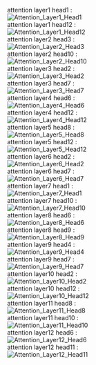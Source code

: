 attention layer1 head1 :  
![Attention_Layer1_Head1](https://github.com/HanhanXing/-2024/assets/49121375/10abd055-443a-4c2d-8ee5-0730a4cc9b2a)  
attention layer1 head12 :  
![Attention_Layer1_Head12](https://github.com/HanhanXing/-2024/assets/49121375/32513b8e-e02d-46e9-ab15-f0616dd4135b)  
attention layer2 head3 :  
![Attention_Layer2_Head3](https://github.com/HanhanXing/-2024/assets/49121375/79f52b6c-0433-453c-b75a-552edba00dad)  
attention layer2 head10 :  
![Attention_Layer2_Head10](https://github.com/HanhanXing/-2024/assets/49121375/ebba23a1-ee85-4d5f-b494-01dc9a25b3c6)  
attention layer3 head2 :  
![Attention_Layer3_Head2](https://github.com/HanhanXing/-2024/assets/49121375/c130a6b8-8b2b-49c8-a613-55a857f252a1)  
attention layer3 head7 :  
![Attention_Layer3_Head7](https://github.com/HanhanXing/-2024/assets/49121375/dcf58bf0-a24e-47e4-b294-a51c1a0e6d26)  
attention layer4 head6 :  
![Attention_Layer4_Head6](https://github.com/HanhanXing/-2024/assets/49121375/64557a5b-8c71-4f16-a722-a45819dd67bc)  
attention layer4 head12 :  
![Attention_Layer4_Head12](https://github.com/HanhanXing/-2024/assets/49121375/2936cf0e-7998-464d-8d80-adc8f7015872)  
attention layer5 head8 :  
![Attention_Layer5_Head8](https://github.com/HanhanXing/-2024/assets/49121375/3ac5e7ed-6165-4e06-8154-e2035388fcc7)  
attention layer5 head12 :  
![Attention_Layer5_Head12](https://github.com/HanhanXing/-2024/assets/49121375/cbbb93c7-4e36-4d68-8f48-0d68ff9a1e3b)  
attention layer6 head2 :  
![Attention_Layer6_Head2](https://github.com/HanhanXing/-2024/assets/49121375/e91993f4-14fa-4760-9482-3700640307a8)  
attention layer6 head7 :  
![Attention_Layer6_Head7](https://github.com/HanhanXing/-2024/assets/49121375/b3e10fb7-e0fb-4559-a81e-016c46781e95)  
attention layer7 head1 :  
![Attention_Layer7_Head1](https://github.com/HanhanXing/-2024/assets/49121375/a5c38a5e-c7fd-4f97-81b3-667d43cb1f8f)  
attention layer7 head10 :  
![Attention_Layer7_Head10](https://github.com/HanhanXing/-2024/assets/49121375/af32d0f4-db65-42e2-ab14-ef9346439501)  
attention layer8 head6 :  
![Attention_Layer8_Head6](https://github.com/HanhanXing/-2024/assets/49121375/d18e9f28-c233-4bda-8b29-33d1395a23bc)  
attention layer8 head9 :  
![Attention_Layer8_Head9](https://github.com/HanhanXing/-2024/assets/49121375/56771feb-9bb8-4ca3-bb16-8d67eb640485)  
attention layer9 head4 :  
![Attention_Layer9_Head4](https://github.com/HanhanXing/-2024/assets/49121375/df6e7fe8-d7eb-4f2b-b371-1188d029d3b5)  
attention layer9 head7 :  
![Attention_Layer9_Head7](https://github.com/HanhanXing/-2024/assets/49121375/5164e165-4e43-4b58-9818-e879c8b6fd08)  
attention layer10 head2 :  
![Attention_Layer10_Head2](https://github.com/HanhanXing/-2024/assets/49121375/b423f4bf-2c3e-4ebf-9e46-33a72455c2be)  
attention layer10 head12 :  
![Attention_Layer10_Head12](https://github.com/HanhanXing/-2024/assets/49121375/d09b9cc2-84f0-48bb-ad77-e5a1429aade3)  
attention layer11 head8 :  
![Attention_Layer11_Head8](https://github.com/HanhanXing/-2024/assets/49121375/bc01e03c-9294-4803-922a-175b2bc24069)  
attention layer11 head10 :  
![Attention_Layer11_Head10](https://github.com/HanhanXing/-2024/assets/49121375/ac2b2ed4-d71c-4961-b6fa-c2b98eb2d305)  
attention layer12 head6 :  
![Attention_Layer12_Head6](https://github.com/HanhanXing/-2024/assets/49121375/574acc53-1bdf-4e62-926d-413312b6f5da)  
attention layer12 head11 :  
![Attention_Layer12_Head11](https://github.com/HanhanXing/-2024/assets/49121375/ddd20a01-08b7-41f4-b985-117a51672a7e)  

  
